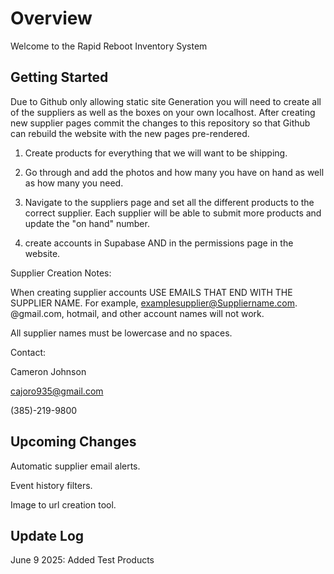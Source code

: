# Overview

Welcome to the Rapid Reboot Inventory System

## Getting Started

Due to Github only allowing static site Generation you will need to create all of the suppliers as well as the boxes on your own localhost.
After creating new supplier pages commit the changes to this repository so that Github can rebuild the website with the new pages pre-rendered.

1. Create products for everything that we will want to be shipping.

2. Go through and add the photos and how many you have on hand as well as how many you need.

3. Navigate to the suppliers page and set all the different products to the correct supplier. Each supplier will be able to submit more products and update the "on hand" number. 

4. create accounts in Supabase AND in the permissions page in the website.

Supplier Creation Notes: 

When creating supplier accounts USE EMAILS THAT END WITH THE SUPPLIER NAME. For example, examplesupplier@Suppliername.com. @gmail.com, hotmail, and other account names will not work.

All supplier names must be lowercase and no spaces.

Contact:

Cameron Johnson

cajoro935@gmail.com

(385)-219-9800

## Upcoming Changes

Automatic supplier email alerts.

Event history filters.

Image to url creation tool.

## Update Log

June 9 2025: Added Test Products